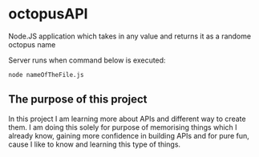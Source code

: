 # octopusAPI
Node.JS application which takes in any value and returns it as a randome octopus name

Server runs when command below is executed: 

```node nameOfTheFile.js```

## The purpose of this project
 In this project I am learning more about APIs and different way to create them. I am doing this solely for purpose of memorising things which I already know, gaining more confidence in building APIs and for pure fun, cause I like to know and learning this type of things. 

